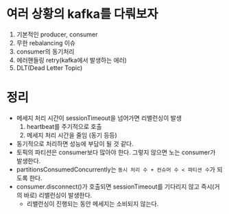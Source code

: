 # 여러 상황의 kafka를 다뤄보자

1. 기본적인 producer, consumer
2. 무한 rebalancing 이슈
3. consumer의 동기처리
4. 에러핸들링 retry(kafka에서 발생하는 에러)
5. DLT(Dead Letter Topic)

# 정리
- 메세지 처리 시간이 sessionTimeout을 넘어가면 리밸런싱이 발생
  1. heartbeat를 주기적으로 호출
  2. 메세지 처리 시간을 줄임 (동기 등등)
- 동기적으로 처리하면 성능에 부담이 될 것 같다.
- 토픽의 파티션은 consumer보다 많아야 한다. 그렇지 않으면 노는 consumer가 발생한다.
- partitionsConsumedConcurrently는 `동시 처리 수 + 컨슈머 수 < 파티션 수`가 되도록 한다.
- consumer.disconnect()가 호출되면 sessionTimeout를 기다리지 않고 즉시(거의 바로) 리밸런싱이 발생한다.
  - 리밸런싱이 진행되는 동안 메세지는 소비되지 않는다.